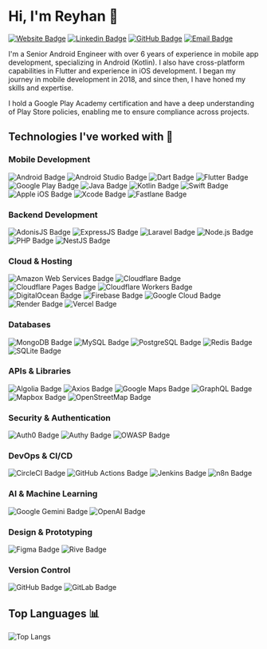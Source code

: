 # Hi, I'm Reyhan 👋

[![Website Badge](https://img.shields.io/badge/-abizareyhan.com-000000?style=flat&labelColor=000000&logo=Google-Chrome&logoColor=white&link=https://abizareyhan.com)](https://abizareyhan.com)
[![Linkedin Badge](https://img.shields.io/badge/-ReyhanAbizar-blue?style=flat&logo=Linkedin&logoColor=white&link=https://linkedin.com/in/abizareyhan)](https://linkedin.com/in/abizareyhan)
[![GitHub Badge](https://img.shields.io/badge/-abizareyhan-181717?style=flat&logo=github&logoColor=white&link=https://github.com/abizareyhan)](https://github.com/abizareyhan)
[![Email Badge](https://img.shields.io/badge/-me@abizareyhan.com-c14438?style=flat&logo=Gmail&logoColor=white&link=mailto:me@abizareyhan.com)](mailto:me@abizareyhan.com)

I'm a Senior Android Engineer with over 6 years of experience in mobile app development, specializing in Android (Kotlin). I also have cross-platform capabilities in Flutter and experience in iOS development. I began my journey in mobile development in 2018, and since then, I have honed my skills and expertise.

I hold a Google Play Academy certification and have a deep understanding of Play Store policies, enabling me to ensure compliance across projects.
## Technologies I've worked with 🔧

### Mobile Development
![Android Badge](https://img.shields.io/badge/Android-3DDC84?logo=android&logoColor=white&style=flat)
![Android Studio Badge](https://img.shields.io/badge/Android%20Studio-3DDC84?logo=androidstudio&logoColor=fff&style=flat)
![Dart Badge](https://img.shields.io/badge/Dart-0175C2?logo=dart&logoColor=white&style=flat)
![Flutter Badge](https://img.shields.io/badge/Flutter-02569B?logo=flutter&logoColor=white&style=flat)
![Google Play Badge](https://img.shields.io/badge/Google%20Play-414141?logo=google-play&logoColor=white&style=flat)
![Java Badge](https://img.shields.io/badge/Java-007396?logo=java&logoColor=white&style=flat)
![Kotlin Badge](https://img.shields.io/badge/Kotlin-0095D5?logo=kotlin&logoColor=white&style=flat)
![Swift Badge](https://img.shields.io/badge/Swift-FA7343?logo=swift&logoColor=white&style=flat)
![Apple iOS Badge](https://img.shields.io/badge/iOS-000000?logo=apple&logoColor=white&style=flat)
![Xcode Badge](https://img.shields.io/badge/Xcode-147EFB?logo=xcode&logoColor=fff&style=flat)
![Fastlane Badge](https://img.shields.io/badge/Fastlane-00F200?logo=fastlane&logoColor=000&style=flat)

### Backend Development
![AdonisJS Badge](https://img.shields.io/badge/AdonisJS-5A45FF?logo=adonisjs&logoColor=white&style=flat)
![ExpressJS Badge](https://img.shields.io/badge/Express.js-000000?logo=express&logoColor=white&style=flat)
![Laravel Badge](https://img.shields.io/badge/Laravel-FF2D20?logo=laravel&logoColor=white&style=flat)
![Node.js Badge](https://img.shields.io/badge/Node.js-43853D?logo=node.js&logoColor=white&style=flat)
![PHP Badge](https://img.shields.io/badge/PHP-777BB4?logo=php&logoColor=white&style=flat)
![NestJS Badge](https://img.shields.io/badge/NestJS-E0234E?logo=nestjs&logoColor=white&style=flat)

### Cloud & Hosting
![Amazon Web Services Badge](https://img.shields.io/badge/Amazon%20Web%20Services-232F3E?logo=amazonwebservices&logoColor=fff&style=flat)
![Cloudflare Badge](https://img.shields.io/badge/Cloudflare-F38020?logo=cloudflare&logoColor=white&style=flat)
![Cloudflare Pages Badge](https://img.shields.io/badge/Cloudflare%20Pages-F38020?logo=cloudflare&logoColor=white&style=flat)
![Cloudflare Workers Badge](https://img.shields.io/badge/Cloudflare%20Workers-F38020?logo=cloudflare&logoColor=white&style=flat)
![DigitalOcean Badge](https://img.shields.io/badge/DigitalOcean-0080FF?logo=digitalocean&logoColor=fff&style=flat)
![Firebase Badge](https://img.shields.io/badge/Firebase-FFCA28?logo=firebase&logoColor=black&style=flat)
![Google Cloud Badge](https://img.shields.io/badge/Google%20Cloud-4285F4?logo=googlecloud&logoColor=fff&style=flat)
![Render Badge](https://img.shields.io/badge/Render-000?logo=render&logoColor=fff&style=flat)
![Vercel Badge](https://img.shields.io/badge/Vercel-000000?logo=vercel&logoColor=white&style=flat)

### Databases
![MongoDB Badge](https://img.shields.io/badge/MongoDB-47A248?logo=mongodb&logoColor=white&style=flat)
![MySQL Badge](https://img.shields.io/badge/MySQL-4479A1?logo=mysql&logoColor=white&style=flat)
![PostgreSQL Badge](https://img.shields.io/badge/PostgreSQL-4169E1?logo=postgresql&logoColor=white&style=flat)
![Redis Badge](https://img.shields.io/badge/Redis-DC382D?logo=redis&logoColor=white&style=flat)
![SQLite Badge](https://img.shields.io/badge/SQLite-003B57?logo=sqlite&logoColor=white&style=flat)

### APIs & Libraries
![Algolia Badge](https://img.shields.io/badge/Algolia-5468FF?logo=algolia&logoColor=white&style=flat)
![Axios Badge](https://img.shields.io/badge/Axios-5A29E4?logo=axios&logoColor=white&style=flat)
![Google Maps Badge](https://img.shields.io/badge/Google%20Maps-4285F4?logo=google-maps&logoColor=white&style=flat)
![GraphQL Badge](https://img.shields.io/badge/GraphQL-E10098?logo=graphql&logoColor=white&style=flat)
![Mapbox Badge](https://img.shields.io/badge/Mapbox-000000?logo=mapbox&logoColor=white&style=flat)
![OpenStreetMap Badge](https://img.shields.io/badge/OpenStreetMap-7EBC6F?logo=openstreetmap&logoColor=white&style=flat)

### Security & Authentication
![Auth0 Badge](https://img.shields.io/badge/Auth0-EB5424?logo=auth0&logoColor=white&style=flat)
![Authy Badge](https://img.shields.io/badge/Authy-EC1C24?logo=authy&logoColor=white&style=flat)
![OWASP Badge](https://img.shields.io/badge/OWASP-000?logo=owasp&logoColor=fff&style=flat)

### DevOps & CI/CD
![CircleCI Badge](https://img.shields.io/badge/CircleCI-343434?logo=circleci&logoColor=fff&style=flat)
![GitHub Actions Badge](https://img.shields.io/badge/GitHub%20Actions-2088FF?logo=githubactions&logoColor=fff&style=flat)
![Jenkins Badge](https://img.shields.io/badge/Jenkins-D24939?logo=jenkins&logoColor=fff&style=flat)
![n8n Badge](https://img.shields.io/badge/n8n-407A7A?logo=n8n&logoColor=white&style=flat)

### AI & Machine Learning
![Google Gemini Badge](https://img.shields.io/badge/Google%20Gemini-4285F4?logo=google&logoColor=white&style=flat)
![OpenAI Badge](https://img.shields.io/badge/OpenAI-412991?logo=openai&logoColor=fff&style=flat)

### Design & Prototyping
![Figma Badge](https://img.shields.io/badge/Figma-F24E1E?logo=figma&logoColor=white&style=flat)
![Rive Badge](https://img.shields.io/badge/Rive-1D1D1D?logo=rive&logoColor=fff&style=flat)

### Version Control
![GitHub Badge](https://img.shields.io/badge/GitHub-181717?logo=github&logoColor=white&style=flat)
![GitLab Badge](https://img.shields.io/badge/GitLab-FC6D26?logo=gitlab&logoColor=white&style=flat)

## Top Languages 📊

![Top Langs](https://github-readme-stats-indol-nine-78.vercel.app/api/top-langs/?username=abizareyhan&theme=radical&langs_count=100&exclude_repo=abzr-dawn,abizareyhandotcom-old,blog-abizareyhan,yakado-admin&hide=css,xslt,scss&size_weight=0.5&count_weight=0.5&layout=compact&timestamp=1742651880295)
